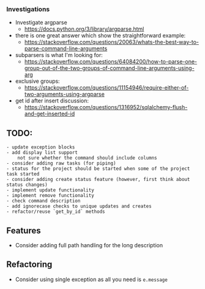 ### Investigations
- Investigate argparse
    - https://docs.python.org/3/library/argparse.html
- there is one great answer which show the straightforward example:
    - https://stackoverflow.com/questions/20063/whats-the-best-way-to-parse-command-line-arguments
- subparsers is what I'm looking for:
    - https://stackoverflow.com/questions/64084200/how-to-parse-one-group-out-of-the-two-groups-of-command-line-arguments-using-arg
- exclusive groups:
    - https://stackoverflow.com/questions/11154946/require-either-of-two-arguments-using-argparse
- get id after insert discussion:
    - https://stackoverflow.com/questions/1316952/sqlalchemy-flush-and-get-inserted-id

## TODO:
    - update exception blocks
    - add display list support
        not sure whether the command should include columns
    - consider adding raw tasks (for piping)
    - status for the project should be started when some of the project task started
    - consider adding create status feature (however, first think about status changes)
    - implement update functionality
    - implement remove functionality
    - check command description
    - add ignorecase checks to unique updates and creates
    - refactor/reuse `get_by_id` methods

## Features
- Consider adding full path handling for the long description

## Refactoring
- Consider using single exception as all you need is `e.message`

